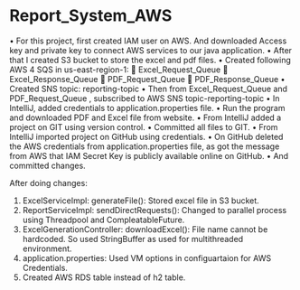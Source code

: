 # Report_System_AWS
•	For this project, first created IAM user on AWS. And downloaded Access key and private key to connect AWS services to our java application.
•	After that I created S3 bucket to store the excel and pdf files.
•	Created following AWS 4 SQS in us-east-region-1:
	Excel_Request_Queue
	Excel_Response_Queue
	PDF_Request_Queue
	PDF_Response_Queue
•	Created SNS topic: reporting-topic
•	Then from Excel_Request_Queue and PDF_Request_Queue , subscribed to AWS SNS topic-reporting-topic
•	In IntelliJ, added credentials to application.properties file.
•	Run the program and downloaded PDF and Excel file from website.
•	From IntelliJ added a project on GIT using version control.
•	Committed all files to GIT.
•	From IntelliJ imported project on GitHub using credentials.
•	On GitHub deleted the AWS credentials from application.properties file, as got the message from AWS that IAM Secret Key is publicly available online on GitHub.
•	And committed changes.

After doing changes:
1. ExcelServiceImpl: generateFile(): 
    Stored excel file in S3 bucket.
2. ReportServiceImpl: sendDirectRequests():
    Changed to parallel process using Threadpool and CompleatableFuture.
3. ExcelGenerationController: downloadExcel():
    File name cannot be hardcoded. So used StringBuffer as used for multithreaded environment.
4. application.properties:
    Used VM options in configuartaion for AWS Credentials.
5. Created AWS RDS table instead of h2 table.
    
